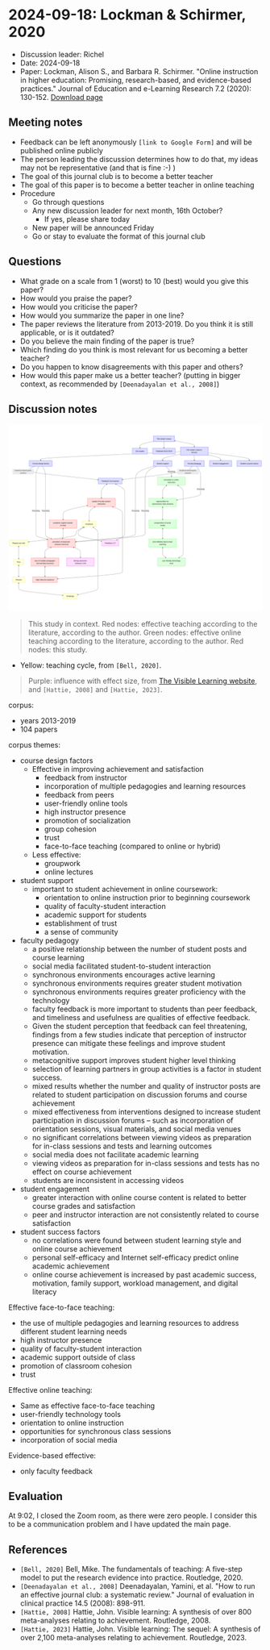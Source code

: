 # 2024-09-18: Lockman & Schirmer, 2020

- Discussion leader: Richel
- Date: 2024-09-18
- Paper: Lockman, Alison S., and Barbara R. Schirmer.
  "Online instruction in higher education: Promising, research-based,
  and evidence-based practices."
  Journal of Education and e-Learning Research 7.2 (2020): 130-152.
  [Download page](https://eric.ed.gov/?id=EJ1258655)

## Meeting notes

- Feedback can be left anonymously
  `[link to Google Form]`
  and will be published online publicly
- The person leading the discussion determines how to do that,
  my ideas may not be representative (and that is fine :-) )
- The goal of this journal club is to become a better teacher
- The goal of this paper is to become a better teacher in online teaching
- Procedure
    - Go through questions
    - Any new discussion leader for next month, 16th October?
        - If yes, please share today
    - New paper will be announced Friday
    - Go or stay to evaluate the format of this journal club

## Questions

- What grade on a scale from 1 (worst) to 10 (best) would you give this paper?
- How would you praise the paper?
- How would you criticise the paper?
- How would you summarize the paper in one line?
- The paper reviews the literature from 2013-2019.
  Do you think it is still applicable, or is it outdated?
- Do you believe the main finding of the paper is true?
- Which finding do you think is most relevant for us becoming a better teacher?
- Do you happen to know disagreements with this paper and others?
- How would this paper make us a better teacher?
  (putting in bigger context, as recommended by `[Deenadayalan et al., 2008]`)

## Discussion notes

![Overview](20240918.png)

> This study in context.
> Red nodes: effective teaching according to the literature,
> according to the author.
> Green nodes: effective online teaching according to the literature,
> according to the author.
> Red nodes: this study.

- Yellow: teaching cycle, from `[Bell, 2020]`.

> Purple: influence with effect size, from
> [The Visible Learning website](https://visible-learning.org/hattie-ranking-influences-effect-sizes-learning-achievement/),
> and `[Hattie, 2008]` and `[Hattie, 2023]`.

corpus:

- years 2013-2019
- 104 papers

corpus themes:

- course design factors
    - Effective in improving achievement and satisfaction
        - feedback from instructor
        - incorporation of multiple pedagogies and learning resources
        - feedback from peers
        - user-friendly online tools
        - high instructor presence
        - promotion of socialization
        - group cohesion
        - trust
        - face-to-face teaching (compared to online or hybrid)
    - Less effective:
        - groupwork
        - online lectures
- student support
    - important to student achievement in online coursework:
        - orientation to online instruction prior to beginning coursework
        - quality of faculty-student interaction
        - academic support for students
        - establishment of trust
        - a sense of community
- faculty pedagogy
    - a positive relationship between the number of student posts and
      course learning
    - social media facilitated student-to-student interaction
    - synchronous environments encourages active learning
    - synchronous environments requires greater student motivation
    - synchronous environments requires greater proficiency
      with the technology
    - faculty feedback is more important to students than peer feedback,
      and timeliness and usefulness are qualities of effective feedback.
    - Given the student perception that feedback can feel threatening,
      findings from a few studies indicate that perception of
      instructor presence can mitigate these feelings and
      improve student motivation.
    - metacognitive support improves student higher level thinking
    - selection of learning partners in group activities is a factor
      in student success.
    - mixed results whether the number and quality of instructor posts
      are related to student participation on discussion forums and
      course achievement
    - mixed effectiveness from interventions designed to
      increase student participation in discussion forums – such as
      incorporation of orientation sessions, visual materials,
      and social media venues
    - no significant correlations between viewing videos as preparation
      for in-class sessions and tests and learning outcomes
    - social media does not facilitate academic learning
    - viewing videos as preparation for in-class sessions and tests
      has no effect on course achievement
    - students are inconsistent in accessing videos
- student engagement
    - greater interaction with online course content is related to
      better course grades and satisfaction
    - peer and instructor interaction are not consistently related to
      course satisfaction
- student success factors
    - no correlations were found between student learning style and online
      course achievement
    - personal self-efficacy and Internet self-efficacy predict online
      academic achievement
    - online course achievement is increased by past academic success,
      motivation, family support, workload management, and digital literacy

Effective face-to-face teaching:

- the use of multiple pedagogies and learning resources to address different
  student learning needs
- high instructor presence
- quality of faculty-student interaction
- academic support outside of class
- promotion of classroom cohesion
- trust

Effective online teaching:

- Same as effective face-to-face teaching
- user-friendly technology tools
- orientation to online instruction
- opportunities for synchronous class sessions
- incorporation of social media

Evidence-based effective:

- only faculty feedback

## Evaluation

At 9:02, I closed the Zoom room, as there were zero people.
I consider this to be a communication problem
and I have updated the main page.

## References

- `[Bell, 2020]`
  Bell, Mike.
  The fundamentals of teaching:
  A five-step model to put the research evidence into practice.
  Routledge, 2020.
- `[Deenadayalan et al., 2008]`
  Deenadayalan, Yamini, et al.
  "How to run an effective journal club: a systematic review."
  Journal of evaluation in clinical practice 14.5 (2008): 898-911.
- `[Hattie, 2008]` Hattie, John.
  Visible learning:
  A synthesis of over 800 meta-analyses relating to achievement.
  Routledge, 2008.
- `[Hattie, 2023]` Hattie, John.
  Visible learning: The sequel:
  A synthesis of over 2,100 meta-analyses relating to achievement.
  Routledge, 2023.
